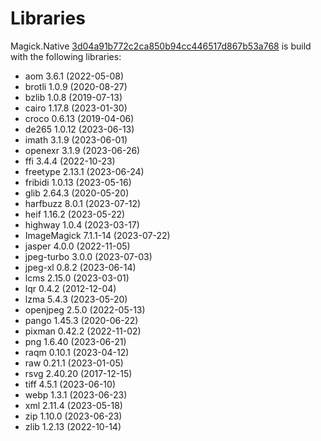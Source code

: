 # Libraries
Magick.Native [3d04a91b772c2ca850b94cc446517d867b53a768](https://github.com/dlemstra/Magick.Native/commit/3d04a91b772c2ca850b94cc446517d867b53a768) is build with the following libraries:

- aom 3.6.1 (2022-05-08)
- brotli 1.0.9 (2020-08-27)
- bzlib 1.0.8 (2019-07-13)
- cairo 1.17.8 (2023-01-30)
- croco 0.6.13 (2019-04-06)
- de265 1.0.12 (2023-06-13)
- imath 3.1.9 (2023-06-01)
- openexr 3.1.9 (2023-06-26)
- ffi 3.4.4 (2022-10-23)
- freetype 2.13.1 (2023-06-24)
- fribidi 1.0.13 (2023-05-16)
- glib 2.64.3 (2020-05-20)
- harfbuzz 8.0.1 (2023-07-12)
- heif 1.16.2 (2023-05-22)
- highway 1.0.4 (2023-03-17)
- ImageMagick 7.1.1-14 (2023-07-22)
- jasper 4.0.0 (2022-11-05)
- jpeg-turbo 3.0.0 (2023-07-03)
- jpeg-xl 0.8.2 (2023-06-14)
- lcms 2.15.0 (2023-03-01)
- lqr 0.4.2 (2012-12-04)
- lzma 5.4.3 (2023-05-20)
- openjpeg 2.5.0 (2022-05-13)
- pango 1.45.3 (2020-06-22)
- pixman 0.42.2 (2022-11-02)
- png 1.6.40 (2023-06-21)
- raqm 0.10.1 (2023-04-12)
- raw 0.21.1 (2023-01-05)
- rsvg 2.40.20 (2017-12-15)
- tiff 4.5.1 (2023-06-10)
- webp 1.3.1 (2023-06-23)
- xml 2.11.4 (2023-05-18)
- zip 1.10.0 (2023-06-23)
- zlib 1.2.13 (2022-10-14)
